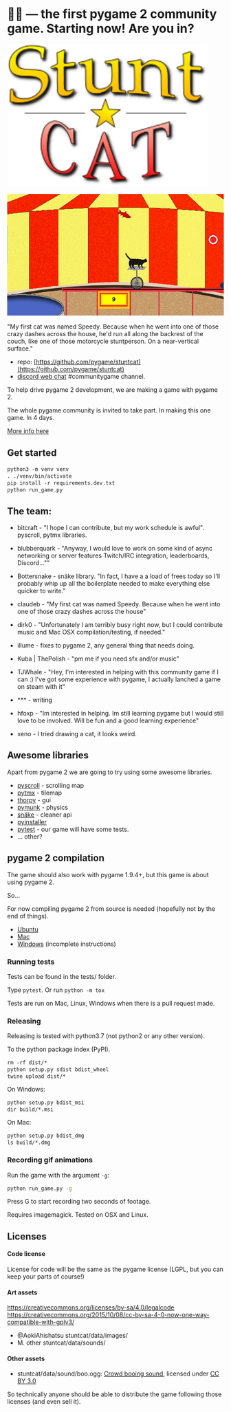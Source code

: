 

# 🐱‍🏍 — the first pygame 2 community game. Starting now! Are you in?

<img src="docs/stuntcat.svg" style="zoom:200%;" />


![Alt text](docs/gameplay.gif?raw=true "Stuntcat")

"My first cat was named Speedy. Because when he went into one of those crazy dashes across the house, he'd run all along the backrest of the couch, like one of those motorcycle stuntperson.
On a near-vertical surface."

* repo: [https://github.com/pygame/stuntcat](https://github.com/pygame/stuntcat)
* [discord web chat](https://discordapp.com/invite/r8yreB6) #communitygame channel.


To help drive pygame 2 development, we are making a game with pygame 2.

The whole pygame community is invited to take part. In making this one game. In 4 days.

[More info here](https://renesd.blogspot.com/2018/11/first-pygame-2-community-game-starting.html)



## Get started

```
python3 -m venv venv
. ./venv/bin/activate
pip install -r requirements.dev.txt
python run_game.py
```


## The team:

* bitcraft - "I hope I can contribute, but my work schedule is awful". pyscroll, pytmx libraries.

* blubberquark - "Anyway, I would love to work on some kind of async networking or server features
Twitch/IRC integration, leaderboards, Discord...""

* Bottersnake - snäke library. "In fact, I have a a load of frees today so I'll probably whip up all the boilerplate needed to make everything else quicker to write."

* claudeb - "My first cat was named Speedy. Because when he went into one of those crazy dashes across the house"

* dirk0 - "Unfortunately I am terribly busy right now, but I could contribute music and Mac OSX compilation/testing, if needed."

* illume - fixes to pygame 2, any general thing that needs doing.

* Kuba | ThePolish - "pm me if you need sfx and/or music"

* TJWhale - "Hey, I'm interested in helping with this community game if I can :) I've got some experience with pygame, I actually lanched a game on steam with it"

* *** - writing

* hfoxp - "Im interested in helping. Im still learning pygame but I would still love to be involved. Will be fun and a good learning experience"

* xeno - I tried drawing a cat, it looks weird.


## Awesome libraries

Apart from pygame 2 we are going to try using some awesome libraries.

* [pyscroll](https://github.com/bitcraft/pyscroll) - scrolling map
* [pytmx](https://github.com/bitcraft/pytmx) - tilemap
* [thorpy](http://www.thorpy.org/) - gui
* [pymunk](http://www.pymunk.org/en/latest/) - physics
* [snäke](https://pypi.org/project/pygame.snake/) - cleaner api
* [pyinstaller](https://www.pyinstaller.org/)
* [pytest](https://docs.pytest.org/en/latest/) - our game will have some tests.
* ... other?


## pygame 2 compilation

The game should also work with pygame 1.9.4+, but this game is about using pygame 2.

So...

For now compiling pygame 2 from source is needed (hopefully not by the end of things).

- [Ubuntu](http://www.pygame.org/wiki/CompileUbuntu#pygame%20with%20sdl2%20(alpha))
- [Mac](https://www.pygame.org/wiki/MacCompile#pygame%20with%20sdl2)
- [Windows](https://www.pygame.org/wiki/CompileWindows) (incomplete instructions)


### Running tests

Tests can be found in the tests/ folder.

Type `pytest`.
Or run `python -m tox`

Tests are run on Mac, Linux, Windows when there is a pull request made.

### Releasing

Releasing is tested with python3.7 (not python2 or any other version).

To the python package index (PyPI).
```
rm -rf dist/*
python setup.py sdist bdist_wheel
twine upload dist/*
```

On Windows:
```
python setup.py bdist_msi
dir build/*.msi
```

On Mac:
```
python setup.py bdist_dmg
ls build/*.dmg
```

### Recording gif animations

Run the game with the argument `-g`:

```bash
python run_game.py -g
```

Press G to start recording two seconds of footage.

Requires imagemagick. Tested on OSX and Linux.


## Licenses

#### Code license

License for code will be the same as the pygame license (LGPL, but you can keep your parts of course!)


#### Art assets

https://creativecommons.org/licenses/by-sa/4.0/legalcode
https://creativecommons.org/2015/10/08/cc-by-sa-4-0-now-one-way-compatible-with-gplv3/

- @AokiAhishatsu stuntcat/data/images/
- M. other stuntcat/data/sounds/

#### Other assets

- stuntcat/data/sound/boo.ogg: [Crowd booing sound](https://freesound.org/people/tim.kahn/sounds/336997/), licensed under [CC BY 3.0](https://creativecommons.org/licenses/by/3.0/legalcode)

So technically anyone should be able to distribute the game following those licenses (and even sell it).
